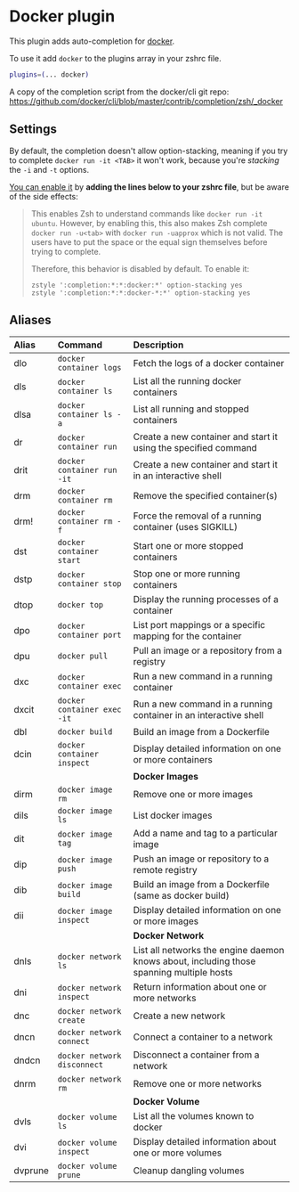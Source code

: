 # Docker plugin

This plugin adds auto-completion for [docker](https://www.docker.com/).

To use it add `docker` to the plugins array in your zshrc file.

```zsh
plugins=(... docker)
```

A copy of the completion script from the docker/cli git repo:
https://github.com/docker/cli/blob/master/contrib/completion/zsh/_docker

## Settings

By default, the completion doesn't allow option-stacking, meaning if you try to
complete `docker run -it <TAB>` it won't work, because you're _stacking_ the
`-i` and `-t` options.

[You can enable it](https://github.com/docker/cli/commit/b10fb43048) by **adding
the lines below to your zshrc file**, but be aware of the side effects:

> This enables Zsh to understand commands like `docker run -it
> ubuntu`. However, by enabling this, this also makes Zsh complete
> `docker run -u<tab>` with `docker run -uapprox` which is not valid. The
> users have to put the space or the equal sign themselves before trying
> to complete.
>
> Therefore, this behavior is disabled by default. To enable it:
>
> ```
> zstyle ':completion:*:*:docker:*' option-stacking yes
> zstyle ':completion:*:*:docker-*:*' option-stacking yes
> ```


## Aliases

| Alias   | Command                             | Description                                                                                      |
|:--------|:------------------------------------|:-------------------------------------------------------------------------------------------------|
| dlo     | `docker container logs`             | Fetch the logs of a docker container                                                             |
| dls     | `docker container ls`               | List all the running docker containers                                                           |
| dlsa    | `docker container ls -a`            | List all running and stopped containers                                                          |
| dr      | `docker container run`              | Create a new container and start it using the specified command                                  |
| drit    | `docker container run -it`          | Create a new container and start it in an interactive shell                                      |
| drm     | `docker container rm`               | Remove the specified container(s)                                                                |
| drm!    | `docker container rm -f`            | Force the removal of a running container (uses SIGKILL)                                          |
| dst     | `docker container start`            | Start one or more stopped containers                                                             |
| dstp    | `docker container stop`             | Stop one or more running containers                                                              |
| dtop    | `docker top`                        | Display the running processes of a container                                                     |
| dpo     | `docker container port`             | List port mappings or a specific mapping for the container                                       |
| dpu     | `docker pull`                       | Pull an image or a repository from a registry                                                    |
| dxc     | `docker container exec`             | Run a new command in a running container                                                         |
| dxcit   | `docker container exec -it`         | Run a new command in a running container in an interactive shell                                 |
| dbl     | `docker build`                      | Build an image from a Dockerfile                                                                 |
| dcin    | `docker container inspect`          | Display detailed information on one or more containers                                           |
|         |                                     | **Docker Images**                                                                                |
| dirm    | `docker image rm`                   | Remove one or more images                                                                        |
| dils    | `docker image ls`                   | List docker images                                                                               |
| dit     | `docker image tag`                  | Add a name and tag to a particular image                                                         |
| dip     | `docker image push`                 | Push an image or repository to a remote registry                                                 |
| dib     | `docker image build`                | Build an image from a Dockerfile (same as docker build)                                          |
| dii     | `docker image inspect`              | Display detailed information on one or more images                                               |
|         |                                     | **Docker Network**                                                                               |
| dnls    | `docker network ls`                 | List all networks the engine daemon knows about, including those spanning multiple hosts         |
| dni     | `docker network inspect`            | Return information about one or more networks                                                    |
| dnc     | `docker network create`             | Create a new network                                                                             |
| dncn    | `docker network connect`            | Connect a container to a network                                                                 |
| dndcn   | `docker network disconnect`         | Disconnect a container from a network                                                            |
| dnrm    | `docker network rm`                 | Remove one or more networks                                                                      |
|         |                                     | **Docker Volume**                                                                                |
| dvls    | `docker volume ls`                  | List all the volumes known to  docker                                                            |
| dvi     | `docker volume inspect`             | Display detailed information about one or more volumes                                           |
| dvprune | `docker volume prune`               | Cleanup dangling volumes                                                                         |
